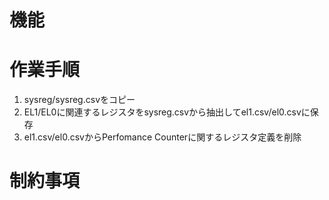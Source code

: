 # 機能


# 作業手順

1. sysreg/sysreg.csvをコピー
2. EL1/EL0に関連するレジスタをsysreg.csvから抽出してel1.csv/el0.csvに保存
3. el1.csv/el0.csvからPerfomance Counterに関するレジスタ定義を削除

# 制約事項


